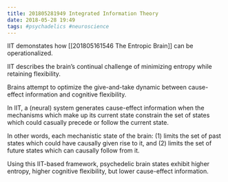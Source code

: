 ```yaml
---
title: 201805281949 Integrated Information Theory
date: 2018-05-28 19:49
tags: #psychadelics #neuroscience
---
```


IIT demonstates how [[201805161546 The Entropic Brain]] can be operationalized.

IIT describes the brain’s continual challenge of minimizing entropy while retaining flexibility.

Brains attempt to optimize the give-and-take dynamic between cause-effect information and cognitive flexibility.

In IIT, a (neural) system generates cause-effect information when the mechanisms which make up its current state constrain the set of states which could casually precede or follow the current state.

In other words, each mechanistic state of the brain: (1) limits the set of past states which could have causally given rise to it, and (2) limits the set of future states which can causally follow from it. 

Using this IIT-based framework, psychedelic brain states exhibit higher entropy, higher cognitive flexibility, but lower cause-effect information.

